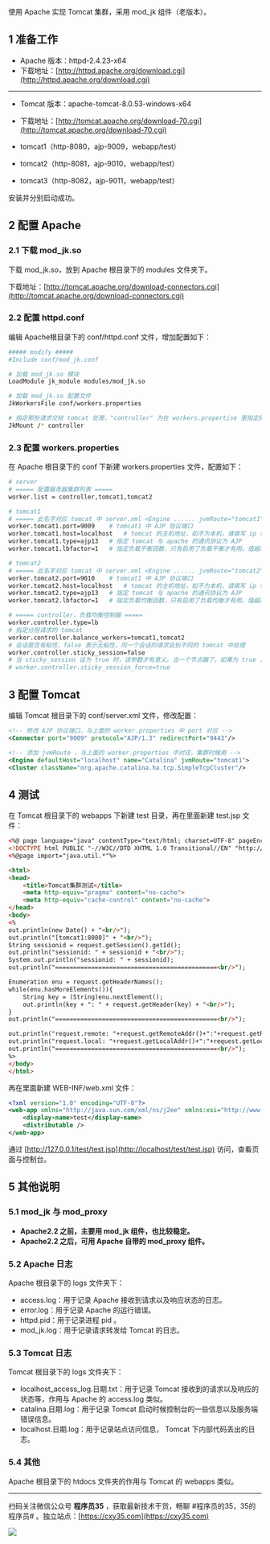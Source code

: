 使用 Apache 实现 Tomcat 集群，采用 mod_jk 组件（老版本）。
<!-- more -->

## 1 准备工作

- Apache 版本：httpd-2.4.23-x64
- 下载地址：[http://httpd.apache.org/download.cgi](http://httpd.apache.org/download.cgi)

---

- Tomcat 版本：apache-tomcat-8.0.53-windows-x64
- 下载地址：[http://tomcat.apache.org/download-70.cgi](http://tomcat.apache.org/download-70.cgi)

- tomcat1（http-8080，ajp-9009，webapp/test）
- tomcat2（http-8081，ajp-9010，webapp/test）
- tomcat3（http-8082，ajp-9011，webapp/test）

安装并分别启动成功。

## 2 配置 Apache

### 2.1 下载 mod_jk.so

下载 mod_jk.so，放到 Apache 根目录下的 modules 文件夹下。

下载地址：[http://tomcat.apache.org/download-connectors.cgi](http://tomcat.apache.org/download-connectors.cgi)

### 2.2 配置 httpd.conf

编辑 Apache根目录下的 conf/httpd.conf 文件，增加配置如下：

```bash
##### modify #####
#Include conf/mod_jk.conf

# 加载 mod_jk.so 模块
LoadModule jk_module modules/mod_jk.so

# 加载 mod_jk.so 配置文件
JkWorkersFile conf/workers.properties

# 指定那些请求交给 tomcat 处理，"controller" 为在 workers.propertise 里指定的负载分配控制器，这里表示所有请求都是 Tomcat 处理
JkMount /* controller
```

### 2.3 配置 workers.properties

在 Apache 根目录下的 conf 下新建 workers.properties 文件，配置如下：

```bash
# server
# ===== 配置服务器集群列表 =====
worker.list = controller,tomcat1,tomcat2

# tomcat1
# ===== 此名字对应 tomcat 中 server.xml <Engine ...... jvmRoute="tomcat1"> =====
worker.tomcat1.port=9009	# tomcat1 中 AJP 协议端口
worker.tomcat1.host=localhost	# tomcat 的主机地址，如不为本机，请填写 ip 地址
worker.tomcat1.type=ajp13	# 指定 tomcat 与 apache 的通讯协议为 AJP
worker.tomcat1.lbfactor=1	# 指定负载平衡因数，只有启用了负载平衡才有用。值越高，分得的请求越多

# tomcat2
# ===== 此名字对应 tomcat 中 server.xml <Engine ...... jvmRoute="tomcat2"> =====
worker.tomcat2.port=9010	# tomcat1 中 AJP 协议端口
worker.tomcat2.host=localhost	# tomcat 的主机地址，如不为本机，请填写 ip 地址
worker.tomcat2.type=ajp13	# 指定 tomcat 与 apache 的通讯协议为 AJP
worker.tomcat2.lbfactor=1	# 指定负载均衡因数，只有启用了负载均衡才有用。值越高，分得的请求越多

# ===== controller，负载均衡控制器 =====
worker.controller.type=lb
# 指定分担请求的 tomcat
worker.controller.balance_workers=tomcat1,tomcat2
# 会话是否有粘性，false 表示无粘性，同一个会话的请求会到不同的 tomcat 中处理
worker.controller.sticky_session=false
# 当 sticky_session 设为 true 时，该参数才有意义。当一个节点蹦了，如果为 true ，那么服务器返回 500 错误给客户端，如果为 false ，则转发给其他的 tomcat ，但是会丢失会话信息
# worker.controller.sticky_session_force=true
```

## 3 配置 Tomcat

编辑 Tomcat 根目录下的 conf/server.xml 文件，修改配置：

```xml
<!-- 修改 AJP 协议端口，与上面的 worker.properties 中 port 对应 -->
<Connector port="9009" protocol="AJP/1.3" redirectPort="9443"/>

<!-- 添加 jvmRoute ，与上面的 worker.properties 中对应，集群时候用 -->
<Engine defaultHost="localhost" name="Catalina" jvmRoute="tomcat1">
<Cluster className="org.apache.catalina.ha.tcp.SimpleTcpCluster"/>
```

## 4 测试

在 Tomcat 根目录下的 webapps 下新建 test 目录，再在里面新建 test.jsp 文件：

```html
<%@ page language="java" contentType="text/html; charset=UTF-8" pageEncoding="UTF-8"%>
<!DOCTYPE html PUBLIC "-//W3C//DTD XHTML 1.0 Transitional//EN" "http://www.w3.org/TR/xhtml1/DTD/xhtml1-transitional.dtd">
<%@page import="java.util.*"%>

<html>
<head>
    <title>Tomcat集群测试</title>
	<meta http-equiv="pragma" content="no-cache">
	<meta http-equiv="cache-control" content="no-cache">
</head>
<body>
<%  
out.println(new Date() + "<br/>");
out.println("[tomcat1:8080]" + "<br/>");
String sessionid = request.getSession().getId();
out.println("sessionid: " + sessionid + "<br/>");
System.out.println("sessionid: " + sessionid);
out.println("=============================================<br/>");

Enumeration enu = request.getHeaderNames();  
while(enu.hasMoreElements()){  
	String key = (String)enu.nextElement();  
	out.println(key + ": " + request.getHeader(key) + "<br/>");  
}
out.println("=============================================<br/>");

out.println("request.remote: "+request.getRemoteAddr()+":"+request.getRemotePort() + "<br/>");
out.println("request.local: "+request.getLocalAddr()+":"+request.getLocalPort() + "<br/>");
out.println("=============================================<br/>");
%>
</body>
</html>
```

再在里面新建 WEB-INF/web.xml 文件：

```xml
<?xml version="1.0" encoding="UTF-8"?>
<web-app xmlns="http://java.sun.com/xml/ns/j2ee" xmlns:xsi="http://www.w3.org/2001/XMLSchema-instance" xsi:schemaLocation="http://java.sun.com/xml/ns/j2ee http://java.sun.com/xml/ns/j2ee/web-app_2_5.xsd" version="2.5">
	<display-name>test</display-name>
	<distributable />
</web-app>
```

通过 [http://127.0.0.1/test/test.jsp](http://localhost/test/test.jsp) 访问，查看页面与控制台。

## 5 其他说明

### 5.1 mod_jk 与 mod_proxy

- **Apache2.2 之前，主要用 mod_jk 组件，也比较稳定。**
- **Apache2.2 之后，可用 Apache 自带的 mod_proxy 组件。**

### 5.2 Apache 日志

Apache 根目录下的 logs 文件夹下：

- access.log：用于记录 Apache 接收到请求以及响应状态的日志。
- error.log：用于记录 Apache 的运行错误。
- httpd.pid：用于记录进程 pid 。
- mod_jk.log：用于记录请求转发给 Tomcat 的日志。

### 5.3 Tomcat 日志

Tomcat 根目录下的 logs 文件夹下：

- localhost_access_log.日期.txt：用于记录 Tomcat 接收到的请求以及响应的状态等，作用与 Apache 的 access.log 类似。
- catalina.日期.log：用于记录 Tomcat 启动时候控制台的一些信息以及服务端错误信息。
- localhost.日期.log：用于记录站点访问信息， Tomcat 下内部代码丢出的日志。

### 5.4 其他

Apache 根目录下的 htdocs 文件夹的作用与 Tomcat 的 webapps 类似。


---

扫码关注微信公众号 **程序员35** ，获取最新技术干货，畅聊 #程序员的35，35的程序员# 。独立站点：[https://cxy35.com](https://cxy35.com)

![](https://oscimg.oschina.net/oscnet/up-285838b9c516db5bb1ba760f292f2346078.JPEG)